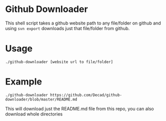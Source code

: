 # Github Downloader

This shell script takes a github website path to any file/folder on github and using `svn export` downloads just that file/folder from github.

# Usage

`./github-downloader [website url to file/folder]`

# Example

`./github-downloader https://github.com/Decad/github-downloader/blob/master/README.md`

This will download just the README.md file from this repo, you can also download whole directories
